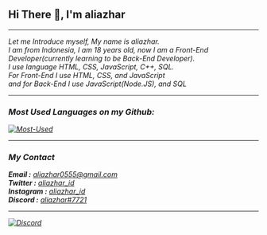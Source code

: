 ## Hi There 👋, I'm aliazhar

<hr>
<i>Let me Introduce myself, My name is aliazhar.<br>
I am from Indonesia, I am 18 years old, now I am a Front-End Developer(currently learning to be Back-End Developer).<br> 
I use language HTML, CSS, JavaScript, C++, SQL.<br>
For Front-End I use HTML, CSS, and JavaScript<br>
and for Back-End I use JavaScript(Node.JS), and SQL<i>

<hr>





### Most Used Languages on my Github:

[![Most-Used](https://github-readme-stats.vercel.app/api/top-langs/?username=aliazhar-id&layout=compact&theme=dark)](https://github.com/aliazhar-id)

<hr>

### My Contact
<b>Email     :</b> [aliazhar0555@gmail.com](mailto:aliazhar0555@gmail.com)\
<b>Twitter   :</b> [aliazhar_id](https://twitter.com/aliazhar_id)\
<b>Instagram :</b> [aliazhar_id](https://www.instagram.com/aliazhar_id)\
<b>Discord   :</b> [aliazhar#7721]()
<hr>

[![Discord](https://img.shields.io/discord/716582498154315786.svg?label=&logo=discord&logoColor=ffffff&color=7389D8&labelColor=6A7EC2)](https://discord.gg/48YjQ7Y)
